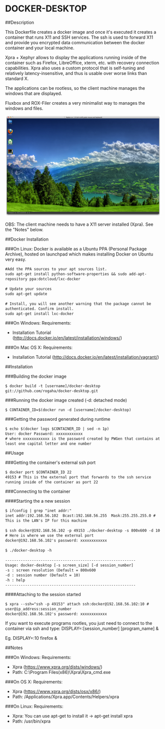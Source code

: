 DOCKER-DESKTOP
==============

##Description

This Dockerfile creates a docker image and once it's executed it creates a container that runs X11 and SSH services.
The ssh is used to forward X11 and provide you encrypted data communication between the docker container and your local machine.

Xpra + Xephyr allows to display the applications running inside of the container such as Firefox, LibreOffice, xterm, etc. with recovery connection capabilities. Xpra also uses a custom protocol that is self-tuning and relatively latency-insensitive, and thus is usable over worse links than standard X.

The applications can be rootless, so the client machine manages the windows that are displayed.

Fluxbox and ROX-Filer creates a very minimalist way to manages the windows and files. 


![Docker L](image/docker-desktop.png "Docker-Desktop")

OBS: The client machine needs to have a X11 server installed (Xpra). See the "Notes" below. 

##Docker Installation

###On Linux:
Docker is available as a Ubuntu PPA (Personal Package Archive), hosted on launchpad which makes installing Docker on Ubuntu very easy.

```
#Add the PPA sources to your apt sources list.
sudo apt-get install python-software-properties && sudo add-apt-repository ppa:dotcloud/lxc-docker
 
# Update your sources
sudo apt-get update
 
# Install, you will see another warning that the package cannot be authenticated. Confirm install.
sudo apt-get install lxc-docker
```
###On Windows:
Requirements:
- Installation Tutorial (http://docs.docker.io/en/latest/installation/windows/)

###On Mac OS X:
Requirements:
- Installation Tutorial (http://docs.docker.io/en/latest/installation/vagrant/)

##Installation


###Building the docker image

```
$ docker build -t [username]/docker-desktop git://github.com/rogaha/docker-desktop.git
```

###Running the docker image created (-d: detached mode)

```
$ CONTAINER_ID=$(docker run -d [username]/docker-desktop)
```

###Getting the password generated during runtime

```
$ echo $(docker logs $CONTAINER_ID | sed -n 1p)
User: docker Password: xxxxxxxxxxxx
# where xxxxxxxxxxxx is the password created by PWGen that contains at least one capital letter and one number
```

##Usage

###Getting the container's external ssh port 

```
$ docker port $CONTAINER_ID 22
49153 # This is the external port that forwards to the ssh service running inside of the container as port 22
```

###Connecting to the container 

####Starting the a new session 

```
$ ifconfig | grep "inet addr:" 
inet addr:192.168.56.102  Bcast:192.168.56.255  Mask:255.255.255.0 # This is the LAN's IP for this machine

$ ssh docker@192.168.56.102 -p 49153 ./docker-desktop -s 800x600 -d 10 # Here is where we use the external port
docker@192.168.56.102's password: xxxxxxxxxxxx 

$ ./docker-desktop -h

-----------------------------------------------------------
Usage: docker-desktop [-s screen_size] [-d session_number]
-s : screen resolution (Default = 800x600
-d : session number (Default = 10)
-h : help
-----------------------------------------------------------
```

####Attaching to the session started

```
$ xpra --ssh="ssh -p 49153" attach ssh:docker@192.168.56.102:10 # user@ip_address:session_number
docker@192.168.56.102's password: xxxxxxxxxxxx 

```
If you want to execute programs rootles, you just need to connect to the container via ssh and type: 
DISPLAY=:[session_number] [program_name] & 

Eg. DISPLAY=:10 firefox &

##Notes

###On Windows:
Requirements:
- Xpra (https://www.xpra.org/dists/windows/)
- Path: C:\Program Files(x86)\Xpra\Xpra_cmd.exe

###On OS X:
Requirements:
- Xpra (https://www.xpra.org/dists/osx/x86/)
- Path: /Applications/Xpra.app/Contents/Helpers/xpra

###On Linux:
Requirements:
- Xpra: You can use apt-get to install it -> apt-get install xpra
- Path: /usr/bin/xpra
